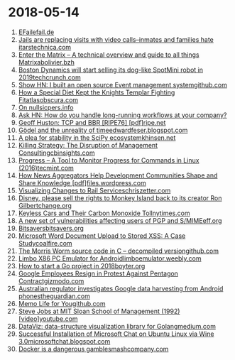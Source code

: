 # 2018-05-14
1. [EFailefail.de](https://efail.de/)
2. [Jails are replacing visits with video calls–inmates and families hate itarstechnica.com](https://arstechnica.com/tech-policy/2018/05/jails-are-replacing-in-person-visits-with-video-calling-services-theyre-awful/)
3. [Enter the Matrix – A technical overview and guide to all things Matrixabolivier.bzh](https://brendan.abolivier.bzh/enter-the-matrix/)
4. [Boston Dynamics will start selling its dog-like SpotMini robot in 2019techcrunch.com](https://techcrunch.com/2018/05/11/boston-dynamics-will-start-selling-its-dog-like-spotmini-robot-in-2019/)
5. [Show HN: I built an open source Event management systemgithub.com](https://github.com/iyanuashiri/meethub)
6. [How a Special Diet Kept the Knights Templar Fighting Fitatlasobscura.com](https://www.atlasobscura.com/articles/what-the-templar-knights-ate)
7. [On nullsicpers.info](https://www.sicpers.info/2018/05/on-null/)
8. [Ask HN: How do you handle long-running workflows at your company?](https://news.ycombinator.com/item?id=17064730)
9. [Geoff Huston: TCP and BBR [RIPE76] [pdf]ripe.net](https://ripe76.ripe.net/presentations/10-2018-05-15-bbr.pdf)
10. [Gödel and the unreality of timeedwardfeser.blogspot.com](http://edwardfeser.blogspot.com/2018/05/godel-and-unreality-of-time.html)
11. [A plea for stability in the SciPy ecosystemkhinsen.net](http://blog.khinsen.net/posts/2017/11/16/a-plea-for-stability-in-the-scipy-ecosystem/)
12. [Killing Strategy: The Disruption of Management Consultingcbinsights.com](https://www.cbinsights.com/research/disrupting-management-consulting/)
13. [Progress – A Tool to Monitor Progress for Commands in Linux (2016)tecmint.com](https://www.tecmint.com/progress-monitor-check-progress-of-linux-commands/)
14. [How News Aggregators Help Development Communities Shape and Share Knowledge [pdf]files.wordpress.com](https://ctreude.files.wordpress.com/2018/02/icse18.pdf)
15. [Visualizing Changes to Rail Serviceschriszetter.com](https://chriszetter.com/blog/2018/05/11/visualizing-changes-to-rail-services/)
16. [Disney, please sell the rights to Monkey Island back to its creator Ron Gilbertchange.org](https://www.change.org/p/disney-please-sell-the-rights-to-monkey-island-back-to-its-creator-ron-gilbert)
17. [Keyless Cars and Their Carbon Monoxide Tollnytimes.com](https://www.nytimes.com/2018/05/13/business/deadly-convenience-keyless-cars-and-their-carbon-monoxide-toll.html)
18. [A new set of vulnerabilities affecting users of PGP and S/MIMEeff.org](https://www.eff.org/deeplinks/2018/05/attention-pgp-users-new-vulnerabilities-require-you-take-action-now)
19. [Bitsaversbitsavers.org](http://www.bitsavers.org/)
20. [Microsoft Word Document Upload to Stored XSS: A Case Studycoalfire.com](https://www.coalfire.com/Solutions/Coalfire-Labs/The-Coalfire-LABS-Blog/may-2018/microsoft-word-document-upload-to-stored-xss)
21. [The Morris Worm source code in C – decompiled versiongithub.com](https://github.com/arialdomartini/morris-worm)
22. [Limbo X86 PC Emulator for Androidlimboemulator.weebly.com](https://limboemulator.weebly.com/x86-emulator.html)
23. [How to start a Go project in 2018boyter.org](https://boyter.org/posts/how-to-start-go-project-2018/)
24. [Google Employees Resign in Protest Against Pentagon Contractgizmodo.com](https://gizmodo.com/google-employees-resign-in-protest-against-pentagon-con-1825729300)
25. [Australian regulator investigates Google data harvesting from Android phonestheguardian.com](https://www.theguardian.com/technology/2018/may/14/australian-regulator-investigates-google-data-harvesting-from-android-phones)
26. [Memo Life for Yougithub.com](https://github.com/mattn/memo)
27. [Steve Jobs at MIT Sloan School of Management (1992) [video]youtube.com](https://www.youtube.com/watch?v=Gk-9Fd2mEnI)
28. [DataViz: data-structure visualization library for Golangmedium.com](https://medium.com/@Arafat./introducing-dataviz-a-data-structure-visualization-library-for-golang-f6e60663bc9d)
29. [Successful Installation of Microsoft Chat on Ubuntu Linux via Wine 3.0microsoftchat.blogspot.com](http://microsoftchat.blogspot.com/2018/01/successful-installation-of-microsoft.html)
30. [Docker is a dangerous gamblesmashcompany.com](http://www.smashcompany.com/technology/docker-is-a-dangerous-gamble-which-we-will-regret)